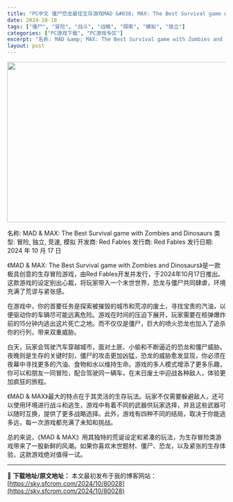 ```yaml
---
title: "PC中文 僵尸恐龙最佳生存游戏MAD &#038; MAX: The Best Survival game with Zombies and Dinosaurs 188M"
date: 2024-10-18
tags: ["僵尸", "冒险", "战斗", "战略", "探索", "模拟", "独立"]
categories: ["PC游戏下载", "PC游戏专区"]
excerpt: "名称: MAD &amp; MAX: The Best Survival game with Zombies and Dinosaurs 类型: 冒险, 独立, 竞速, 模拟 开发商: Red Fables 发行商: Red Fables 发行日期: 2024 年 10 月 17 日 《MAD &amp;a&hellip;"
layout: post
---
```


<img class="aligncenter size-full wp-image-80029" src="https://sky.sfcrom.com/wp-content/uploads/2024/10/202410180202129.webp" alt="" width="660" height="370" />

名称: MAD &amp; MAX: The Best Survival game with Zombies and Dinosaurs
类型: 冒险, 独立, 竞速, 模拟
开发商: Red Fables
发行商: Red Fables
发行日期: 2024 年 10 月 17 日

《MAD &amp; MAX: The Best Survival game with Zombies and Dinosaurs》是一款极具创意的生存冒险游戏，由Red Fables开发并发行，于2024年10月17日推出。这款游戏的设定别出心裁，将玩家带入一个末世世界，恐龙与僵尸共同肆虐，环境充满了荒谬与紧张感。

在游戏中，你的首要任务是探索被摧毁的城市和荒凉的废土，寻找宝贵的汽油，以便驱动你的车辆尽可能远离危险。游戏在时间的压迫下展开，玩家需要在核弹爆炸前的15分钟内逃出这片死亡之地。而不仅仅是僵尸，巨大的喷火恐龙也加入了追杀你的行列，带来双重威胁。

白天，玩家会驾驶汽车穿越城市，面对土匪、小偷和不断逼近的恐龙和僵尸威胁。夜晚则是生存的关键时刻，僵尸的攻击更加凶猛，恐龙的威胁愈发显现，你必须在夜幕中寻找更多的汽油、食物和水以维持生命。游戏的多人模式增添了更多乐趣，你可以和朋友一同冒险，配合驾驶同一辆车，在末日废土中迎战各种敌人，体验更加疯狂的旅程。

《MAD &amp; MAX》最大的特点在于其灵活的生存玩法。玩家不仅需要躲避敌人，还可以使用环境进行战斗和逃生，游戏中有着不同的武器供玩家选择，并且这些武器可以随时互换，提供了更多战略选择。此外，游戏有四种不同的结局，取决于你能逃多远，每一次游戏都充满了未知和挑战。

总的来说，《MAD &amp; MAX》用其独特的荒诞设定和紧凑的玩法，为生存冒险类游戏带来了一股新鲜的风潮。如果你喜欢末世题材、僵尸、恐龙，以及紧张的生存体验，这款游戏绝对值得一试。

---
📖 **下载地址/原文地址：** 本文最初发布于我的博客网站：[https://sky.sfcrom.com/2024/10/80028](https://sky.sfcrom.com/2024/10/80028)
